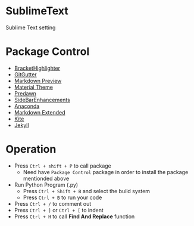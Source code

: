 # SublimeText
Sublime Text setting

# Package Control
  + [BracketHighlighter](https://packagecontrol.io/packages/BracketHighlighter)
  + [GitGutter](https://packagecontrol.io/packages/GitGutter)
  + [Markdown Preview](https://packagecontrol.io/packages/MarkdownPreview)
  + [Material Theme](https://packagecontrol.io/packages/Material%20Theme)
  + [Predawn](https://packagecontrol.io/packages/Predawn)
  + [Side​Bar​Enhancements](https://packagecontrol.io/packages/SideBarEnhancements)
  + [Anaconda](https://packagecontrol.io/packages/Anaconda)
  + [Markdown Extended](https://packagecontrol.io/packages/Markdown%20Extended#markdown-enhancements)
  + [Kite](https://kite.com/)
  + [Jekyll](https://packagecontrol.io/packages/Jekyll)

# Operation 
  + Press `Ctrl + shift + P` to call package
    - Need have `Package Control` package in order to install the package mentionded above
  + Run Python Program (.py)
    - Press `Ctrl + Shift + B` and select the build system
    - Press `Ctrl + B` to run your code
  + Press `Ctrl + /` to comment out
  + Press `Ctrl + ]` or `Ctrl + [` to indent
  + Press `Ctrl + H` to call __Find And Replace__ function
